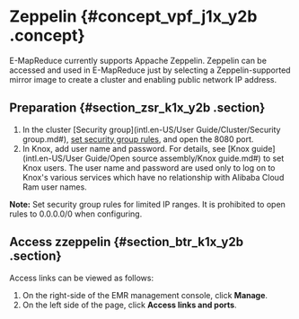 # Zeppelin {#concept_vpf_j1x_y2b .concept}

E-MapReduce currently supports Appache Zeppelin. Zeppelin can be accessed and used in E-MapReduce just by selecting a Zeppelin-supported mirror image to create a cluster and enabling public network IP address.

## Preparation {#section_zsr_k1x_y2b .section}

1.  In the cluster [Security group](intl.en-US/User Guide/Cluster/Security group.md#), [set security group rules](https://www.alibabacloud.com/help/doc-detail/25471.html), and open the 8080 port.
2.  In Knox, add user name and password. For details, see [Knox guide](intl.en-US/User Guide/Open source assembly/Knox guide.md#) to set Knox users. The user name and password are used only to log on to Knox's various services which have no relationship with Alibaba Cloud Ram user names.

**Note:** Set security group rules for limited IP ranges. It is prohibited to open rules to 0.0.0.0/0 when configuring.

## Access zzeppelin {#section_btr_k1x_y2b .section}

Access links can be viewed as follows:

1.  On the right-side of the EMR management console, click **Manage**.
2.  On the left side of the page, click **Access links and ports**.

